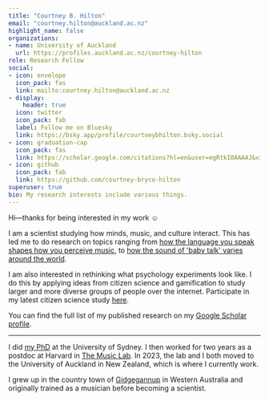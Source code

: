 ```yaml
---
title: "Courtney B. Hilton"
email: "courtney.hilton@auckland.ac.nz"
highlight_name: false
organizations:
- name: University of Auckland
  url: https://profiles.auckland.ac.nz/courtney-hilton
role: Research Fellow
social:
- icon: envelope
  icon_pack: fas
  link: mailto:courtney.hilton@auckland.ac.nz
- display:
    header: true
  icon: twitter
  icon_pack: fab
  label: Follow me on Bluesky
  link: https://bsky.app/profile/courtneybhilton.bsky.social
- icon: graduation-cap
  icon_pack: fas
  link: https://scholar.google.com/citations?hl=en&user=egRtkI0AAAAJ&view_op=list_works
- icon: github
  icon_pack: fab
  link: https://github.com/courtney-bryce-hilton
superuser: true
bio: My research interests include various things.
---
```


Hi—thanks for being interested in my work ☺

I am a scientist studying how minds, music, and culture interact. This has led me to do research on topics ranging from [how the language you speak shapes how you perceive music](https://cosmosmagazine.com/people/native-language-rhythm-melody/), to [how the sound of 'baby talk' varies around the world](https://www.nytimes.com/2022/07/24/science/parentese-babies-global-language.html).

I am also interested in rethinking what psychology experiments look like. I do this by applying ideas from citizen science and gamification to study larger and more diverse groups of people over the internet. Participate in my latest citizen science study [here](https://www.themusiclab.org/quizzes/scram).

You can find the full list of my published research on my [Google Scholar profile](https://scholar.google.com/citations?user=egRtkI0AAAAJ&hl=en).

---

I did [my PhD](https://ses.library.usyd.edu.au/bitstream/handle/2123/24230/Thesis_revision_clean.pdf?sequence=2) at the University of Sydney. I then worked for two years as a postdoc at Harvard in [The Music Lab](https://www.themusiclab.org/). In 2023, the lab and I both moved to the University of Auckland in New Zealand, which is where I currently work.

I grew up in the country town of [Gidgegannup](https://goo.gl/maps/Jg5GUTxj3RePSgJV8) in Western Australia and originally trained as a musician before becoming a scientist.


<!---{{< icon name="download" pack="fas" >}} Download my {{< staticref "uploads/demo_resume.pdf" "newtab" >}}resumé{{< /staticref >}}.--->
